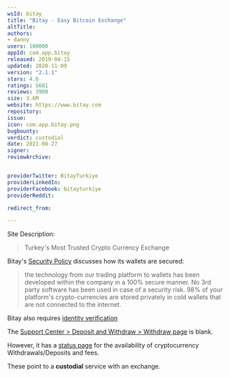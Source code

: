 ```yaml
---
wsId: bitay
title: "Bitay - Easy Bitcoin Exchange"
altTitle: 
authors:
- danny
users: 100000
appId: com.app.bitay
released: 2019-04-15
updated: 2020-11-09
version: "2.1.1"
stars: 4.6
ratings: 5681
reviews: 3908
size: 3.6M
website: https://www.bitay.com
repository: 
issue: 
icon: com.app.bitay.png
bugbounty: 
verdict: custodial
date: 2021-08-27
signer: 
reviewArchive:


providerTwitter: BitayTurkiye
providerLinkedIn: 
providerFacebook: bitayturkiye
providerReddit: 

redirect_from:

---
```



Site Description:

> Turkey's Most Trusted Crypto Currency Exchange

Bitay's [Security Policy](https://www.bitay.com/en/security-policy) discusses how its wallets are secured:

> the technology from our trading platform to wallets has been developed within the company in a 100% secure manner. No 3rd party software has been used in case of a security risk. 98% of your platform's crypto-currencies are stored privately in cold wallets that are not connected to the internet.

Bitay also requires [identity verification](https://www.bitay.com/en/how/how-to-do-identity-verification)

The [Support Center > Deposit and Withdraw > Withdraw page](https://www.bitay.com/en/support/deposit-withdraw/withdraw-cryptocurrency-from-bitay) is blank.

However, it has a [status page](https://www.bitay.com/en/status) for the availability of cryptocurrency Withdrawals/Deposits and fees. 

These point to a **custodial** service with an exchange.
